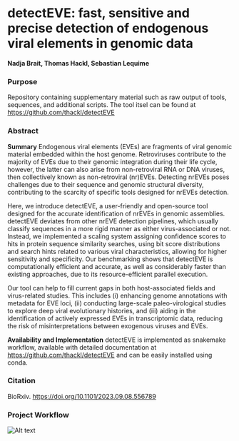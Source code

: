 # detectEVE: fast, sensitive and precise detection of endogenous viral elements in genomic data

**Nadja Brait, Thomas Hackl, Sebastian Lequime**

### Purpose 
Repository containing supplementary material such as raw output of tools, sequences, and additional scripts. The tool itsel can be found at https://github.com/thackl/detectEVE

### Abstract
**Summary** Endogenous viral elements (EVEs) are fragments of viral genomic material embedded within the host genome. Retroviruses contribute to the majority of EVEs due to their genomic integration during their life cycle, however, the latter can also arise from non-retroviral RNA or DNA viruses, then collectively known as non-retroviral (nr)EVEs. Detecting nrEVEs poses challenges due to their sequence and genomic structural diversity, contributing to the scarcity of specific tools designed for nrEVEs detection.

Here, we introduce detectEVE, a user-friendly and open-source tool designed for the accurate identification of nrEVEs in genomic assemblies. detectEVE deviates from other nrEVE detection pipelines, which usually classify sequences in a more rigid manner as either virus-associated or not. Instead, we implemented a scaling system assigning confidence scores to hits in protein sequence similarity searches, using bit score distributions and search hints related to various viral characteristics, allowing for higher sensitivity and specificity. Our benchmarking shows that detectEVE is computationally efficient and accurate, as well as considerably faster than existing approaches, due to its resource-efficient parallel execution.

Our tool can help to fill current gaps in both host-associated fields and virus-related studies. This includes (i) enhancing genome annotations with metadata for EVE loci, (ii) conducting large-scale paleo-virological studies to explore deep viral evolutionary histories, and (iii) aiding in the identification of actively expressed EVEs in transcriptomic data, reducing the risk of misinterpretations between exogenous viruses and EVEs.

**Availability and Implementation** detectEVE is implemented as snakemake workflow, available with detailed documentation at https://github.com/thackl/detectEVE and can be easily installed using conda.

### Citation
BioRxiv. https://doi.org/10.1101/2023.09.08.556789

### Project Workflow
![Alt text](/Workflow_figure_github.png?raw=true "Project workflow")


